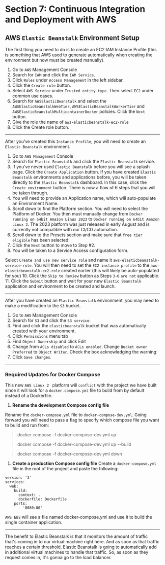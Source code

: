 # Section 7: Continuous Integration and Deployment with AWS

## AWS `Elastic Beanstalk` Environment Setup

The first thing you need to do is to create an EC2 IAM Instance Profile (this is something that AWS used to generate automatically when creating the environment but now must be created manually).

1. Go to `AWS` Management Console
2. Search for `IAM` and click the `IAM Service`.
3. Click `Roles` under `Access Management` in the left sidebar.
4. Click the `Create role` button.
5. Select `AWS Service` under `Trusted entity type`. Then select `EC2` under common use cases.
6. Search for `AWSElasticBeanstalk` and select the 
    `AWSElasticBeanstalkWebTier`, 
    `AWSElasticBeanstalkWorkerTier` and 
    `AWSElasticBeanstalkMulticontainerDocker` policies. 
    Click the `Next` button.
7. Give the role the name of `aws-elasticbeanstalk-ec2-role`
8. Click the Create role button.

---
After you've created this `Instance Profile`, you will need to create an `Elastic Beanstalk` environment.

1. Go to `AWS Management` Console
2. Search for `Elastic Beanstalk` and click the `Elastic Beanstalk` service.
3. If you've never used `Elastic Beanstalk` before you will see a splash page. Click the `Create Application` button. If you have created `Elastic Beanstalk` environments and applications before, you will be taken directly to the `Elastic Beanstalk` dashboard. In this case, click the `Create environment` button. There is now a flow of 6 steps that you will be taken through.
5. You will need to provide an Application name, which will auto-populate an Environment Name.
6. Scroll down to find the Platform section. You will need to select the Platform of Docker. You then must manually change from `Docker running on 64bit Amazon Linux 2023` to `Docker running on 64bit Amazon Linux 2`. The 2023 platform was just released in early August and is currently not compatible with our CI/CD automation.
7.  Scroll down to the Presets section and make sure that `free tier eligible` has been selected:
8. Click the `Next` button to move to Step #2.
9. You will be taken to a Service Access configuration form.

Select `Create and use new service role` and name it `aws-elasticbeanstalk-service-role`. You will then need to set the `EC2 instance profile` to the `aws-elasticbeanstalk-ec2-role` created earlier (this will likely be auto-populated for you)
10. Click the `Skip to Review` button as Steps `3-6` `are not` applicable.
11. Click the `Submit` button and wait for your new `Elastic Beanstalk` application and environment to be created and launch.

---
After you have created an `Elastic Beanstalk` environment, you may need to make a modification to the `S3` bucket.

1. Go to `AWS` Management Console
2. Search for `S3` and click the `S3 service`.
3. Find and click the `elasticbeanstalk` bucket that was automatically created with your environment.
4. Click `Permissions` menu tab
5. Find `Object Ownership` and click Edit
6. Change from `ACLs disabled` to `ACLs enabled`. Change `Bucket owner Preferred` to `Object Writer`. Check the box acknowledging the warning:
7. Click `Save changes`.

---

### Required Updates for Docker Compose

This new `AWS Linux 2 ` platform will `conflict` with the project we have built since it will look for a `docker.compose.yml` file to build from by default instead of a Dockerfile.

1. **Rename the development Compose config file**

Rename the `docker-compose.yml` file to `docker-compose-dev.yml`. Going forward you will need to pass a flag to specify which compose file you want to build and run from:

> docker compose -f docker-compose-dev.yml up

> docker compose -f docker-compose-dev.yml up --build

> docker compose -f docker-compose-dev.yml down

1. **Create a production Compose config file**
Create a `docker-compose.yml` file in the root of the project and paste the following:

```
version: '3'
services:
  web:
    build:
      context: .
      dockerfile: Dockerfile
    ports:
      - '8080:80'
```
`AWS EBS` will see a file named docker-compose.yml and use it to build the single container application.

---

The benefit to Elastic Beanstalk is that it monitors the amount of traffic that's coming in to our virtual machine right here. And as soon as that traffic reaches a certain threshold, Elastic Beanstalk is going to automatically add in additional virtual machines to handle that traffic. So, as soon as they request comes in, it's gonna go  to the load balancer.

